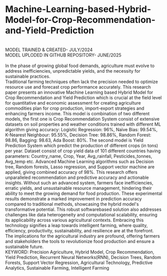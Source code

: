 # Machine-Learning-based-Hybrid-Model-for-Crop-Recommendation-and-Yield-Prediction
<br>MODEL TRAINED & CREATED- JULY/2024
<br>MODEL UPLODED IN GITHUB REPOSITORY- JUNE/2025
<br>
<br>In the phase of growing global food demands, agriculture must evolve to address inefficiencies, unpredictable yields, and the necessity for sustainable practices.
<br>Traditional farming techniques often lack the precision needed to optimize resource use and forecast crop performance accurately. This research paper presents an innovative Machine Learning based Hybrid Model for Crop Recommendation and Yield Prediction which is crucial at the field level for quantitative and economic assessment for creating agriculture commodities plan for crop production, import-export strategies and enhancing farmers income. This model is combination of two different models, the first one is Crop Recommendation System consist of extensive datasets on soil properties and weather conditions trained with different ML algorithm giving accuracy: Logistic Regression: 96%, Naïve Bias: 99.54%, K-Nearest Neighbour: 95.55%, Decision Tree: 98.86%, Random Forest: 98.86, Bagging: 98.63, Ada Boost: 80%. The second model is Yield Prediction System which predict the production of different crops (in tons) per year. Dataset consist of crop yield data of 101 different countries having parameters: Country_name, Crop, Year, Avg_rainfall, Pesticides_tonnes, Avg_temp etc. Advanced Machine Learning algorithms such as Decision tree, Random forests, Lasso regression, and Support vector machine are applied, giving combined accuracy of 98%. This research offers unparalleled recommendation and predictive accuracy and actionable insights. Without such an advanced system, farmers face inefficiencies, erratic yields, and unsustainable resource management, hindering their ability to meet the growing demand for food production. These experimental results demonstrate a marked improvement in prediction accuracy compared to traditional methods, showcasing the hybrid model's transformative potential. This robust softwarebased solution also addresses challenges like data heterogeneity and computational scalability, ensuring its applicability across various agricultural contexts. Embracing this technology signifies a leap towards intelligent farming, where quality, efficiency, productivity, sustainability, and resilience are at the forefront. The implications for the agricultural industry are profound, offering farmers and stakeholders the tools to revolutionize food production and ensure a sustainable future. 
<br> KEYWORD: Precision Agriculture, Hybrid Model, Crop Recommendation, Yield Prediction, Recurrent Neural Networks(RNN), Decision Trees, Random Forests, Support Vector Regression, Agricultural Technology, Predictive Analytics, Sustainable Farming, Intelligent Farming
